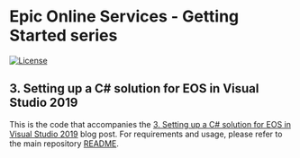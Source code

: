 # Epic Online Services - Getting Started series

[![License](https://img.shields.io/github/license/mashape/apistatus.svg)](../../LICENSE)

## 3. Setting up a C# solution for EOS in Visual Studio 2019

This is the code that accompanies the [3. Setting up a C# solution for EOS in Visual Studio 2019](https://dev.epicgames.com/news/setting-up-a-c-solution-for-eos-in-visual-studio-2019) blog post.
For requirements and usage, please refer to the main repository [README](../../README.md).
